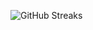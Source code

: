 ![GitHub Streaks](https://github-streaks-mqc9.onrender.com/streak/happilli/image?theme=midnight&cache_bust=1743355784&lang=ja)
